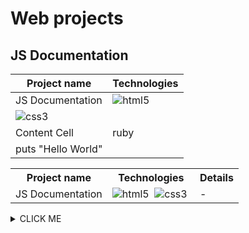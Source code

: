 # Web projects

## JS Documentation

| Project name  | Technologies |
| ------------- | ------------- |
| JS Documentation  | <img alt="html5" src="https://img.shields.io/badge/html-E34F26.svg?&style=for-the-badge&logo=html5&logoColor=fff" />&nbsp;
<img alt="css3" src="https://img.shields.io/badge/css-1572B6.svg?&style=for-the-badge&logo=css3&logoColor=fff" />&nbsp;  |
| Content Cell  | ruby
   puts "Hello World" |

<table>
  <tr>
    <th>Project name</th>
    <th>Technologies</th>
    <th>Details</th>
  </tr>
  <tr>
    <td>JS Documentation</td>
    <td><img alt="html5" src="https://img.shields.io/badge/html-E34F26.svg?&style=for-the-badge&logo=html5&logoColor=fff" />&nbsp;
<img alt="css3" src="https://img.shields.io/badge/css-1572B6.svg?&style=for-the-badge&logo=css3&logoColor=fff" />&nbsp;</td>
    <td>-</td>
  </tr>
</table>

<details><summary>CLICK ME</summary>
<p>

#### We can hide anything, even code!

```ruby
   puts "Hello World"
```

</p>
</details>
